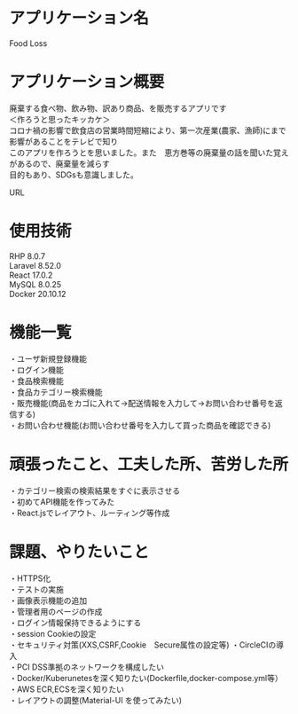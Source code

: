 # アプリケーション名
Food Loss
# アプリケーション概要
廃棄する食べ物、飲み物、訳あり商品、を販売するアプリです  
＜作ろうと思ったキッカケ＞  
コロナ禍の影響で飲食店の営業時間短縮により、第一次産業(農家、漁師)にまで影響があることをテレビで知り  
このアプリを作ろうとを思いました。また　恵方巻等の廃棄量の話を聞いた覚えがあるので、廃棄量を減らす  
目的もあり、SDGsも意識しました。
  
URL   

# 使用技術  
  RHP 8.0.7  
  Laravel 8.52.0  
  React 17.0.2  
  MySQL 8.0.25  
  Docker 20.10.12  
# 機能一覧  
・ユーザ新規登録機能  
・ログイン機能  
・食品検索機能  
・食品カテゴリー検索機能  
・販売機能(商品をカゴに入れて->配送情報を入力して->お問い合わせ番号を返信する)  
・お問い合わせ機能(お問い合わせ番号を入力して買った商品を確認できる)  
# 頑張ったこと、工夫した所、苦労した所  
・カテゴリー検索の検索結果をすぐに表示させる  
・初めてAPI機能を作ってみた  
・React.jsでレイアウト、ルーティング等作成
# 課題、やりたいこと 
・HTTPS化  
・テストの実施  
・画像表示機能の追加  
・管理者用のページの作成  
・ログイン情報保持できるようにする  
・session Cookieの設定  
・セキュリティ対策(XXS,CSRF,Cookie　Secure属性の設定等)
・CircleCIの導入  
・PCI DSS準拠のネットワークを構成したい  
・Docker/Kuberunetesを深く知りたい(Dockerfile,docker-compose.yml等）  
・AWS ECR,ECSを深く知りたい  
・レイアウトの調整(Material-UI を使ってみたい)  
